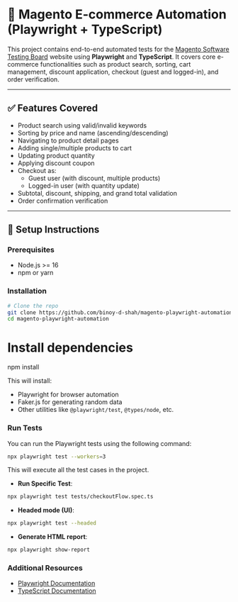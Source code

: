 # 🧪 Magento E-commerce Automation (Playwright + TypeScript)

This project contains end-to-end automated tests for the [Magento Software Testing Board](https://magento.softwaretestingboard.com) website using **Playwright** and **TypeScript**. It covers core e-commerce functionalities such as product search, sorting, cart management, discount application, checkout (guest and logged-in), and order verification.

---

## ✅ Features Covered

- Product search using valid/invalid keywords
- Sorting by price and name (ascending/descending)
- Navigating to product detail pages
- Adding single/multiple products to cart
- Updating product quantity
- Applying discount coupon
- Checkout as:
  - Guest user (with discount, multiple products)
  - Logged-in user (with quantity update)
- Subtotal, discount, shipping, and grand total validation
- Order confirmation verification

---

## 🔧 Setup Instructions

### Prerequisites

- Node.js >= 16
- npm or yarn

### Installation

```bash
# Clone the repo
git clone https://github.com/binoy-d-shah/magento-playwright-automation.git
cd magento-playwright-automation
```

# Install dependencies
npm install

This will install:
- Playwright for browser automation
- Faker.js for generating random data
- Other utilities like `@playwright/test`, `@types/node`, etc.

### Run Tests

You can run the Playwright tests using the following command:

```bash
npx playwright test --workers=3
```

This will execute all the test cases in the project.

- **Run Specific Test**:

```bash
npx playwright test tests/checkoutFlow.spec.ts
```
- **Headed mode (UI)**:

```bash
npx playwright test --headed
```

- **Generate HTML report**:

```bash
npx playwright show-report
```

### Additional Resources

- [Playwright Documentation](https://playwright.dev/)
- [TypeScript Documentation](https://www.typescriptlang.org/docs/)